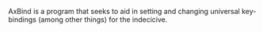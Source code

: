 AxBind is a program that seeks to aid in setting and changing universal key-bindings (among other things) for the indecicive.

